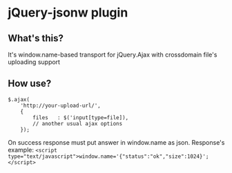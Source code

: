 jQuery-jsonw plugin
===================
What's this?
------------
It's window.name-based transport for jQuery.Ajax with crossdomain file's uploading support

How use?
------------
	$.ajax(
		'http://your-upload-url/',
		{
			files   : $('input[type=file]),
			// another usual ajax options
		});

On success response must put answer in window.name as json. Response's example:
``<script type="text/javascript">window.name='{"status":"ok","size":1024}';</script>``

